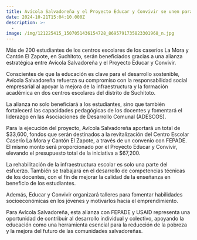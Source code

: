 ```yaml
---
title: Avícola Salvadoreña y el Proyecto Educar y Convivir se unen para mejorar la educación en dos centros escolares de Suchitoto.
date: 2024-10-21T15:04:10.000Z
description: >-
  -
image: /img/121225415_1507051436154728_8695791735823301968_n.jpg
---
```


Más de 200 estudiantes de los centros escolares de los caseríos La Mora y Cantón El Zapote, en Suchitoto, serán beneficiados gracias a una alianza estratégica entre Avícola Salvadoreña y el Proyecto Educar y Convivir. 

Conscientes de que la educación es clave para el desarrollo sostenible, Avícola Salvadoreña refuerza su compromiso con la responsabilidad social empresarial al apoyar la mejora de la infraestructura y la formación académica en dos centros escolares del distrito de Suchitoto.

La alianza no solo beneficiará a los estudiantes, sino que también fortalecerá las capacidades pedagógicas de los docentes y fomentará el liderazgo en las Asociaciones de Desarrollo Comunal (ADESCOS).

Para la ejecución del proyecto, Avícola Salvadoreña aportará un total de $33,600, fondos que serán destinados a la revitalización del Centro Escolar Caserío La Mora y Cantón El Zapote, a través de un convenio con FEPADE. El mismo monto será proporcionado por el Proyecto Educar y Convivir, elevando el presupuesto total de la iniciativa a $67,200.

La rehabilitación de la infraestructura escolar es solo una parte del esfuerzo. También se trabajará en el desarrollo de competencias técnicas de los docentes, con el fin de mejorar la calidad de la enseñanza en beneficio de los estudiantes. 

Además, Educar y Convivir organizará talleres para fomentar habilidades socioeconómicas en los jóvenes y motivarlos hacia el emprendimiento.

Para Avícola Salvadoreña, esta alianza con FEPADE y USAID representa una oportunidad de contribuir al desarrollo individual y colectivo, apoyando la educación como una herramienta esencial para la reducción de la pobreza y la mejora del futuro de las comunidades salvadoreñas.


